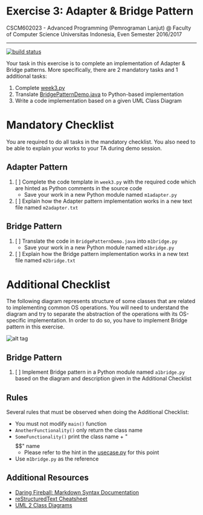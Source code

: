 # Exercise 3: Adapter & Bridge Pattern

CSCM602023 - Advanced Programming (Pemrograman Lanjut) @ Faculty of
Computer Science Universitas Indonesia, Even Semester 2016/2017

* * *

[![build status](https://gitlab.com/CSUI-AdvProg-2017/lab-exercises/badges/week-3/build.svg)](https://gitlab.com/CSUI-AdvProg-2017/lab-exercises/commits/week-3)

Your task in this exercise is to complete an implementation of Adapter
& Bridge patterns. More specifically, there are 2 mandatory tasks and
1 additional tasks:

1. Complete [week3.py](week3.py)
2. Translate [BridgePatternDemo.java](BridgePatternDemo.java)
to Python-based implementation
3. Write a code implementation based on a given UML Class Diagram

# Mandatory Checklist

You are required to do all tasks in the mandatory checklist. You also
need to be able to explain your works to your TA during demo session.

## Adapter Pattern

1. [ ] Complete the code template in `week3.py` with the required code
which are hinted as Python comments in the source code
    - Save your work in a new Python module named `m1adapter.py`
2. [ ] Explain how the Adapter pattern implementation works in a new
text file named `m2adapter.txt`

## Bridge Pattern

1. [ ] Translate the code in `BridgePatternDemo.java` into `m1bridge.py`
    - Save your work in a new Python module named `m1bridge.py`
2. [ ] Explain how the Bridge pattern implementation works in a new
text file named `m2bridge.txt`

# Additional Checklist

The following diagram represents structure of some classes that are
related to implementing common OS operations. You will need to
understand the diagram and try to separate the abstraction of the
operations with its OS-specific implementation. In order to do so,
you have to implement Bridge pattern in this exercise.

![alt tag](http://i68.tinypic.com/11vmhsp.png)

## Bridge Pattern

1. [ ] Implement Bridge pattern in a Python module named `a1bridge.py`
based on the diagram and description given in the Additional Checklist

## Rules

Several rules that must be observed when doing the Additional Checklist:

- You must not modify `main()` function
- `AnotherFunctionality()` only return the class name
- `SomeFunctionality()` print the class name + "$$$$$$" name
    - Please refer to the hint in the [usecase.py](usecase.py) for
    this point
- Use `m1bridge.py` as the reference

## Additional Resources

- [Daring Fireball: Markdown Syntax Documentation](https://daringfireball.net/projects/markdown/syntax.php)
- [reStructuredText Cheatsheet](http://docutils.sourceforge.net/docs/user/rst/cheatsheet.txt)
- [UML 2 Class Diagrams](http://www.agilemodeling.com/artifacts/classDiagram.htm)
